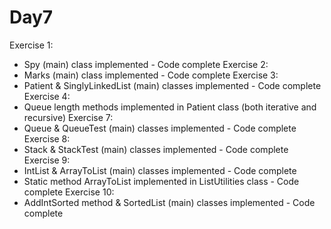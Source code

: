 Day7
====
Exercise 1:
  - Spy (main) class implemented - Code complete
Exercise 2:
  - Marks (main) class implemented - Code complete
Exercise 3:
  - Patient & SinglyLinkedList (main) classes implemented - Code complete
Exercise 4:
  - Queue length methods implemented in Patient class (both iterative and recursive)
Exercise 7:
  - Queue & QueueTest (main) classes implemented - Code complete
Exercise 8:
  - Stack & StackTest (main) classes implemented - Code complete
Exercise 9:
  - IntList & ArrayToList (main) classes implemented - Code complete
  - Static method ArrayToList implemented in ListUtilities class - Code complete
Exercise 10:
  - AddIntSorted method & SortedList (main) classes implemented - Code complete

